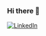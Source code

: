 ### Hi there 👋

[![LinkedIn](https://img.shields.io/badge/-https://www.linkedin.com/in/amandafager/-0072b1?style=flat&logo=Linkedin&logoColor=white&link=https://www.linkedin.com/in/amandafager/)](https://www.linkedin.com/in/amandafager/)

<!--
**amandafager/amandafager** is a ✨ _special_ ✨ repository because its `README.md` (this file) appears on your GitHub profile.

Here are some ideas to get you started:

- 🔭 I’m currently working on ...
- 🌱 I’m currently learning ...
- 👯 I’m looking to collaborate on ...
- 🤔 I’m looking for help with ...
- 💬 Ask me about ...
- 📫 How to reach me: ...
- 😄 Pronouns: ...
- ⚡ Fun fact: ...
-->
